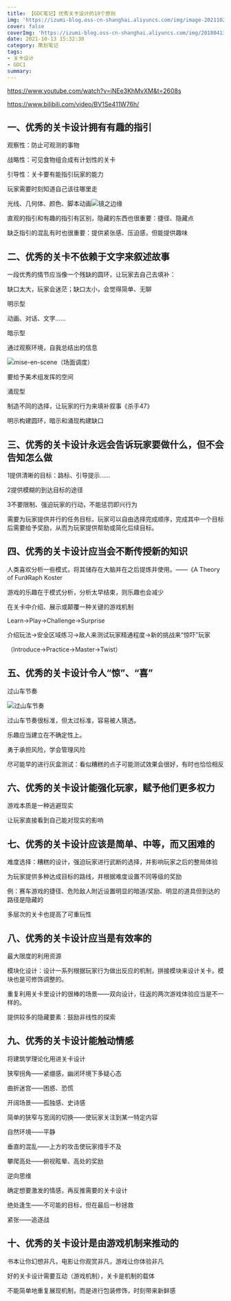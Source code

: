 ```yaml
---
title: 【GDC笔记】优秀关卡设计的10个原则
img: 'https://izumi-blog.oss-cn-shanghai.aliyuncs.com/img/image-20211022154250356.png'
cover: false
coverImg: 'https://izumi-blog.oss-cn-shanghai.aliyuncs.com/img/20180413101445_VXV2l.png'
date: 2021-10-13 15:32:30
category: 策划笔记
tags: 
- 关卡设计
- GDC1
summary:
---
```


<!--more-->

https://www.youtube.com/watch?v=iNEe3KhMvXM&t=2608s

https://www.bilibili.com/video/BV1Se411W76h/

## 一、优秀的关卡设计拥有有趣的指引

观察性：防止可观测的事物

战略性：可见食物组合成有计划性的关卡

引导性：关卡要有能指引玩家的能力

玩家需要时刻知道自己该往哪里走

光线、几何体、颜色、脚本动画![镜之边缘](https://izumi-blog.oss-cn-shanghai.aliyuncs.com/img/image-20211022180426540.png)

直观的指引和有趣的指引有区别，隐藏的东西也很重要：捷径、隐藏点

缺乏指引的混乱有时也很重要：提供紧张感、压迫感，但能提供趣味

## 二、优秀的关卡不依赖于文字来叙述故事

一段优秀的情节应当像一个残缺的圆环，让玩家去自己去填补：

缺口太大，玩家会迷茫；缺口太小，会觉得简单、无聊

明示型

动画、对话、文字……

暗示型

通过观察环境，自我总结出的信息

![mise-en-scene（场面调度）](https://izumi-blog.oss-cn-shanghai.aliyuncs.com/img/image-20211022181020722.png)

要给予美术组发挥的空间

涌现型

制造不同的选择，让玩家的行为来填补叙事《杀手47》

明示构建圆环，暗示和涌现构建缺口

## 三、优秀的关卡设计永远会告诉玩家要做什么，但不会告知怎么做

1提供清晰的目标：路标、引导提示……

2提供模糊的到达目标的途径

3不要限制、强迫玩家的行动，不能惩罚即兴行为

需要为玩家提供并行的任务目标，玩家可以自由选择完成顺序，完成其中一个目标后需要给予奖励，从而为玩家提供帮助或简化后续目标。

## 四、优秀的关卡设计应当会不断传授新的知识

人类喜欢分析一些模式，将其储存在大脑并在之后提炼并使用。——《A Theory of Fun》Raph Koster

游戏的乐趣在于模式分析，分析太早结束，则乐趣也会减少

在关卡中介绍、展示或颠覆一种关键的游戏机制

Learn→Play→Challenge→Surprise

介绍玩法→安全区域练习→敌人来测试玩家精通程度→新的挑战来“惊吓”玩家

（Introduce→Practice→Master→Twist）

## 五、优秀的关卡设计令人“惊”、“喜”

过山车节奏

![过山车节奏](https://izumi-blog.oss-cn-shanghai.aliyuncs.com/img/image-20211022182551528.png)

过山车节奏很标准，但太过标准，容易被人猜透。

乐趣应当建立在不确定性上。

勇于承担风险，学会管理风险

尽可能早的进行灰盒测试：看似糟糕的点子可能测试效果会很好，有时也恰恰相反

## 六、优秀的关卡设计能强化玩家，赋予他们更多权力

游戏本质是一种逃避现实

让玩家直接看到自己能对现实的影响

## 七、优秀的关卡设计应该是简单、中等，而又困难的

难度选择：糟糕的设计，强迫玩家进行武断的选择，并影响玩家之后的整局体验

为玩家提供多种达成目标的路线，并根据难度设置不同等级的奖励

例：赛车游戏的捷径、危险敌人附近设置明显的暗道/奖励、明显的道具但到达的路径是隐藏的

多层次的关卡也提高了可重玩性

## 八、优秀的关卡设计应当是有效率的

最大限度的利用资源

模块化设计：设计一系列根据玩家行为做出反应的机制，拼接模块来设计关卡。模块也是可修饰调整的。

重复利用关卡里设计的很棒的场景——双向设计，往返的两次游戏体验应当是不一样的。

提供较多的隐藏要素：鼓励非线性的探索

## 九、优秀的关卡设计能触动情感

将建筑学理论化用进关卡设计

狭窄拐角——紧绷感，幽闭环境下多疑心态

曲折迷宫——困惑、恐慌

开阔场景——孤独感、史诗感

简单的狭窄与宽阔的切换——使玩家关注到某一特定内容

自然环境——平静

垂直的混乱——上方的攻击使玩家措手不及

攀爬高处——俯视眩晕、高处的奖励

逆向思维

确定想要激发的情感，再反推需要的关卡设计

绝处逢生——不可能的目标，但在最后一秒拯救

紧张——追逐战

## 十、优秀的关卡设计是由游戏机制来推动的

书本让你幻想非凡，电影让你观赏非凡，游戏让你体验非凡

好的关卡设计需要互动（游戏机制），关卡是机制的载体

不能简单地重复展现机制，而是进行包装修饰，时刻带来新鲜感

